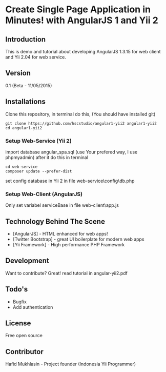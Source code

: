 # Create Single Page Application in Minutes! with AngularJS 1 and Yii 2

## Introduction
This is demo and tutorial about developing AngularJS 1.3.15 for web client and Yii 2.04 for web service.

## Version
0.1 (Beta - 11/05/2015)

## Installations
Clone this repository, in terminal do this, (You should have installed git)
```
git clone https://github.com/hscstudio/angular1-yii2 angular1-yii2
cd angular1-yii2
```

### Setup Web-Service (Yii 2)
import database angular_spa.sql (use Your prefered way, I use phpmyadmin)
after it do this in terminal
```
cd web-service
composer update --prefer-dist
```
set config database in Yii 2 in file web-service\config\db.php
### Setup Web-Client (AngularJS)
Only set variabel serviceBase in file web-client\app.js

## Technology Behind The Scene
* [AngularJS] - HTML enhanced for web apps!
* [Twitter Bootstrap] - great UI boilerplate for modern web apps
* [Yii Framework] - High performance PHP Framework

## Development
Want to contribute? Great!
read tutorial in angular-yii2.pdf

## Todo's
 - Bugfix
 - Add authentication

## License
Free open source

## Contributor
Hafid Mukhlasin - Project founder (Indonesia Yii Programmer)


